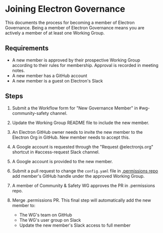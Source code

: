 # Joining Electron Governance

This documents the process for becoming a member of Electron Governance. Being a member of Electron Governance means you are actively a member of at least one Working Group.

## Requirements

* A new member is approved by their prospective Working Group according to their rules for membership. Approval is recorded in meeting notes.
* A new member has a GitHub account
* A new member is a guest on Electron's Slack

## Steps

1. Submit a the Workflow form for "New Governance Member" in #wg-community-safety channel.

2. Update the Working Group README file to include the new member.

3. An Electron GitHub owner needs to invite the new member to the Electron Org in GitHub. New member needs to accept this.

4. A Google account is requested through the "Request @electronjs.org" shortcut in #access-request Slack channel.

5. A Google account is provided to the new member.

6. Submit a pull request to change the `config.yaml` file in [.permissions repo](https://github.com/electron/.permissions/) add member's GitHub handle under the approved Working Group.

7. A member of Community & Safety WG approves the PR in .permissions repo.

8. Merge .permissions PR. This final step will automatically add the new member to:
    * The WG's team on GitHub
    * The WG's user group on Slack
    * Update the new member's Slack access to full member
